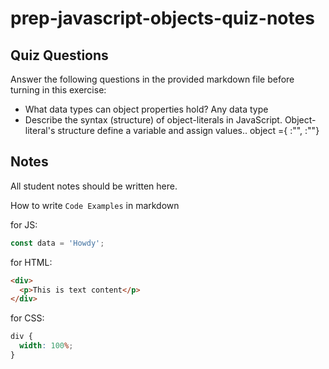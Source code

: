 # prep-javascript-objects-quiz-notes

## Quiz Questions

Answer the following questions in the provided markdown file before turning in this exercise:

- What data types can object properties hold?
  Any data type
- Describe the syntax (structure) of object-literals in JavaScript.
  Object-literal's structure define a variable and assign values.. object ={ :"", :""}

## Notes

All student notes should be written here.

How to write `Code Examples` in markdown

for JS:

```javascript
const data = 'Howdy';
```

for HTML:

```html
<div>
  <p>This is text content</p>
</div>
```

for CSS:

```css
div {
  width: 100%;
}
```
